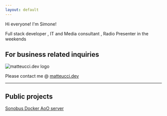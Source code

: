 ```yaml
---
layout: default
---
```


Hi everyone! I'm Simone!

Full stack developer , IT and Media consultant , Radio Presenter in the weekends

## For business related inquiries

![matteucci.dev logo](https://www.matteucci.dev/img/logo_bbg_250.png)

Please contact me @ [matteucci.dev](https://www.matteucci.dev/)

* * *

## Public projects

[Sonobus Docker AoO server](https://github.com/simomatte/sonobus-docker-aooserver)
